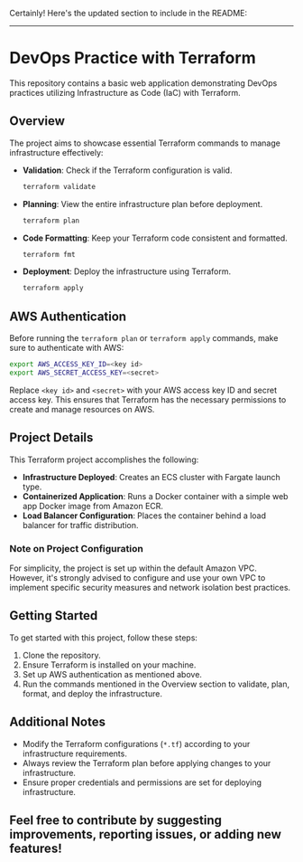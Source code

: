 Certainly! Here's the updated section to include in the README:

---
# DevOps Practice with Terraform

This repository contains a basic web application demonstrating DevOps practices utilizing Infrastructure as Code (IaC) with Terraform.

## Overview

The project aims to showcase essential Terraform commands to manage infrastructure effectively:

- **Validation**: Check if the Terraform configuration is valid.
  ```bash
  terraform validate
  ```

- **Planning**: View the entire infrastructure plan before deployment.
  ```bash
  terraform plan
  ```

- **Code Formatting**: Keep your Terraform code consistent and formatted.
  ```bash
  terraform fmt
  ```

- **Deployment**: Deploy the infrastructure using Terraform.
  ```bash
  terraform apply
  ```

## AWS Authentication

Before running the `terraform plan` or `terraform apply` commands, make sure to authenticate with AWS:

```bash
export AWS_ACCESS_KEY_ID=<key id>
export AWS_SECRET_ACCESS_KEY=<secret>
```

Replace `<key id>` and `<secret>` with your AWS access key ID and secret access key. This ensures that Terraform has the necessary permissions to create and manage resources on AWS.

## Project Details

This Terraform project accomplishes the following:

- **Infrastructure Deployed**: Creates an ECS cluster with Fargate launch type.
- **Containerized Application**: Runs a Docker container with a simple web app Docker image from Amazon ECR.
- **Load Balancer Configuration**: Places the container behind a load balancer for traffic distribution.

### Note on Project Configuration

For simplicity, the project is set up within the default Amazon VPC. However, it's strongly advised to configure and use your own VPC to implement specific security measures and network isolation best practices.

## Getting Started

To get started with this project, follow these steps:

1. Clone the repository.
2. Ensure Terraform is installed on your machine.
3. Set up AWS authentication as mentioned above.
4. Run the commands mentioned in the Overview section to validate, plan, format, and deploy the infrastructure.

## Additional Notes

- Modify the Terraform configurations (`*.tf`) according to your infrastructure requirements.
- Always review the Terraform plan before applying changes to your infrastructure.
- Ensure proper credentials and permissions are set for deploying infrastructure.

Feel free to contribute by suggesting improvements, reporting issues, or adding new features!
---
